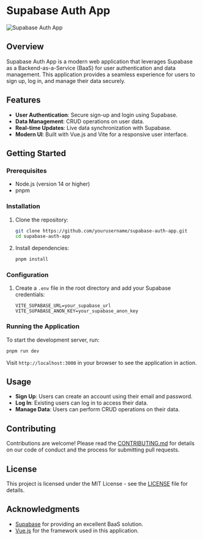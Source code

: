 # Supabase Auth App

![Supabase Auth App](https://via.placeholder.com/150) <!-- Replace with your project logo -->

## Overview

Supabase Auth App is a modern web application that leverages Supabase as a Backend-as-a-Service (BaaS) for user authentication and data management. This application provides a seamless experience for users to sign up, log in, and manage their data securely.

## Features

- **User Authentication**: Secure sign-up and login using Supabase.
- **Data Management**: CRUD operations on user data.
- **Real-time Updates**: Live data synchronization with Supabase.
- **Modern UI**: Built with Vue.js and Vite for a responsive user interface.

## Getting Started

### Prerequisites

- Node.js (version 14 or higher)
- pnpm

### Installation

1. Clone the repository:
   ```bash
   git clone https://github.com/yourusername/supabase-auth-app.git
   cd supabase-auth-app
   ```

2. Install dependencies:
   ```bash
   pnpm install
   ```

### Configuration

1. Create a `.env` file in the root directory and add your Supabase credentials:
   ```env
   VITE_SUPABASE_URL=your_supabase_url
   VITE_SUPABASE_ANON_KEY=your_supabase_anon_key
   ```

### Running the Application

To start the development server, run:
```bash
pnpm run dev
```

Visit `http://localhost:3000` in your browser to see the application in action.

## Usage

- **Sign Up**: Users can create an account using their email and password.
- **Log In**: Existing users can log in to access their data.
- **Manage Data**: Users can perform CRUD operations on their data.

## Contributing

Contributions are welcome! Please read the [CONTRIBUTING.md](CONTRIBUTING.md) for details on our code of conduct and the process for submitting pull requests.

## License

This project is licensed under the MIT License - see the [LICENSE](LICENSE) file for details.

## Acknowledgments

- [Supabase](https://supabase.io) for providing an excellent BaaS solution.
- [Vue.js](https://vuejs.org) for the framework used in this application.

